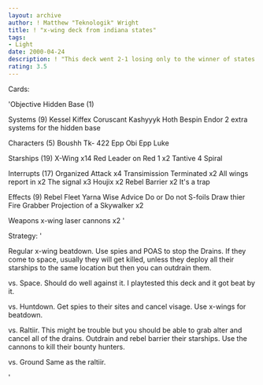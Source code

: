 ```yaml
---
layout: archive
author: ! Matthew "Teknologik" Wright
title: ! "x-wing deck from indiana states"
tags:
- Light
date: 2000-04-24
description: ! "This deck went 2-1 losing only to the winner of states. It several good people too."
rating: 3.5
---
```

Cards: 

'Objective
Hidden Base (1)

Systems (9)
Kessel
Kiffex
Coruscant
Kashyyyk
Hoth
Bespin
Endor
2 extra systems for the hidden base

Characters (5)
Boushh
Tk- 422
Epp Obi
Epp Luke


Starships (19)
X-Wing x14
Red Leader on Red 1 x2
Tantive 4
Spiral

Interrupts (17)
Organized Attack x4
Transimission Terminated x2
All wings report in x2
The signal x3
Houjix x2
Rebel Barrier x2
It's a trap

Effects (9)
Rebel Fleet
Yarna
Wise Advice
Do or Do not
S-foils
Draw thier Fire
Grabber
Projection of a Skywalker x2

Weapons
x-wing laser cannons x2 '

Strategy: '

Regular  x-wing beatdown.  Use spies and POAS to stop the Drains. If they come to space, usually they will get killed, unless they deploy all their starships to the same location but then you can outdrain them.

vs. Space.
Should do well against it.  I playtested this deck and it got beat by it.

vs. Huntdown.
Get spies to their sites and cancel visage.  Use x-wings for beatdown.

vs. Raltiir.
This might be trouble but you should be able to grab alter and cancel all of the drains.  Outdrain and rebel barrier their starships.  Use the cannons to kill their bounty hunters.

vs.  Ground
Same as the raltiir.


'